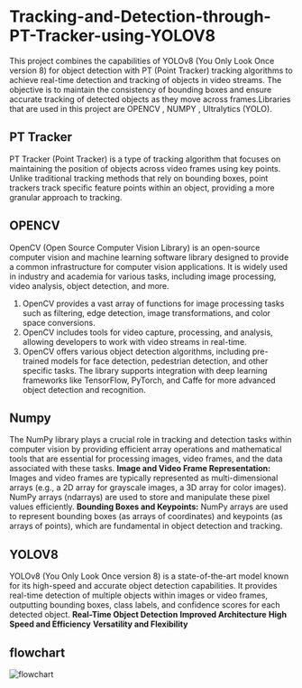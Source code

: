 # Tracking-and-Detection-through-PT-Tracker-using-YOLOV8
This project combines the capabilities of YOLOv8 (You Only Look Once version 8) for object detection with PT (Point Tracker) tracking algorithms to achieve real-time detection and tracking of objects in video streams. The objective is to maintain the consistency of bounding boxes and ensure accurate tracking of detected objects as they move across frames.Libraries that are used in this project are OPENCV , NUMPY , Ultralytics (YOLO).

## PT Tracker
PT Tracker (Point Tracker) is a type of tracking algorithm that focuses on maintaining the position of objects across video frames using key points. Unlike traditional tracking methods that rely on bounding boxes, point trackers track specific feature points within an object, providing a more granular approach to tracking.

## OPENCV
OpenCV (Open Source Computer Vision Library) is an open-source computer vision and machine learning software library designed to provide a common infrastructure for computer vision applications. It is widely used in industry and academia for various tasks, including image processing, video analysis, object detection, and more.
1. OpenCV provides a vast array of functions for image processing tasks such as filtering, edge detection, image transformations, and color space conversions.
2. OpenCV includes tools for video capture, processing, and analysis, allowing developers to work with video streams in real-time.
3. OpenCV offers various object detection algorithms, including pre-trained models for face detection, pedestrian detection, and other specific tasks. The library supports integration with deep learning frameworks like TensorFlow, PyTorch, and Caffe for more advanced object detection and recognition.

## Numpy
The NumPy library plays a crucial role in tracking and detection tasks within computer vision by providing efficient array operations and mathematical tools that are essential for processing images, video frames, and the data associated with these tasks.
**Image and Video Frame Representation:** Images and video frames are typically represented as multi-dimensional arrays (e.g., a 2D array for grayscale images, a 3D array for color images). NumPy arrays (ndarrays) are used to store and manipulate these pixel values efficiently.
**Bounding Boxes and Keypoints:** NumPy arrays are used to represent bounding boxes (as arrays of coordinates) and keypoints (as arrays of points), which are fundamental in object detection and tracking.

## YOLOV8
YOLOv8 (You Only Look Once version 8) is a state-of-the-art model known for its high-speed and accurate object detection capabilities.
It provides real-time detection of multiple objects within images or video frames, outputting bounding boxes, class labels, and confidence scores for each detected object.
**Real-Time Object Detection**
**Improved Architecture**
**High Speed and Efficiency**
**Versatility and Flexibility**

## flowchart
![flowchart](https://github.com/user-attachments/assets/498e6217-a496-48f4-80cb-ee0341ce6541)
